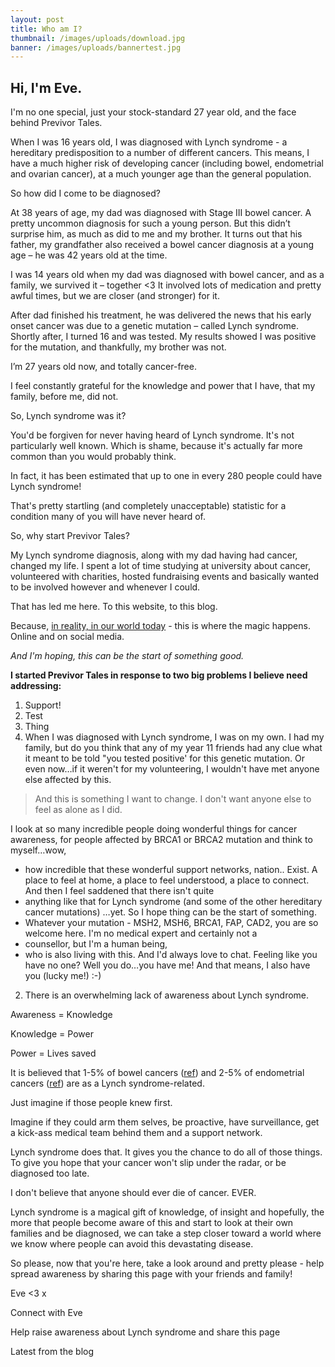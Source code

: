 ```yaml
---
layout: post
title: Who am I?
thumbnail: /images/uploads/download.jpg
banner: /images/uploads/bannertest.jpg
---
```

## Hi, I'm Eve.

I'm no one special, just your stock-standard 27 year old, and the face behind Previvor Tales.

When I was 16 years old, I was diagnosed with Lynch syndrome - a hereditary predisposition to a number of different cancers. This means, I have a much higher risk of developing cancer (including bowel, endometrial and ovarian cancer), at a much younger age than the general population.

So how did I come to be diagnosed?

At 38 years of age, my dad was diagnosed with Stage III bowel cancer. A pretty uncommon diagnosis for such a young person. But this didn’t surprise him, as much as did to me and my brother. It turns out that his father, my grandfather also received a bowel cancer diagnosis at a young age – he was 42 years old at the time.

I was 14 years old when my dad was diagnosed with bowel cancer, and as a family, we survived it – together <3 It involved lots of medication and pretty awful times, but we are closer (and stronger) for it.

After dad finished his treatment, he was delivered the news that his early onset cancer was due to a genetic mutation – called Lynch syndrome. Shortly after, I turned 16 and was tested. My results showed I was positive for the mutation, and thankfully, my brother was not.

I’m 27 years old now, and totally cancer-free. 

I feel constantly grateful for the knowledge and power that I have, that my family, before me, did not. 

So, Lynch syndrome was it?

You'd be forgiven for never having heard of Lynch syndrome. It's not particularly well known. Which is shame, because it's actually far more common than you would probably think.

In fact, it has been estimated that up to one in every 280 people could have Lynch syndrome!

That's pretty startling (and completely unacceptable) statistic for a condition many of you will have never heard of.

So, why start Previvor Tales?

My Lynch syndrome diagnosis, along with my dad having had cancer, changed my life. I spent a lot of time studying at university about cancer, volunteered with charities, hosted fundraising events and basically wanted to be involved however and whenever I could.

That has led me here. To this website, to this blog.

Because, [in reality, in our world today](https://duckduckgo.com/?q=Error%3A+Address+already+in+use+-+bind(2)&atb=v116-5_h&ia=qa) - this is where the magic happens. Online and on social media. 

_And I'm hoping, this can be the start of something good._

**I  started Previvor Tales in response to two big problems I believe need addressing:**

1. Support!
2. Test
3. Thing 
4. When I was diagnosed with Lynch syndrome, I was on my own. I had my family, but do you think that any of my year 11 friends had any clue what it meant to be told "you tested positive' for this genetic mutation. Or even now…if it weren't for my volunteering, I wouldn't have met anyone else affected by this.

> And this is something I want to change. I don't want anyone else to feel as alone as I did.

I look at so many incredible people doing wonderful things for cancer awareness, for people affected by BRCA1 or BRCA2 mutation and think to myself…wow,

*  how incredible that these wonderful support networks, nation.. Exist. A place to feel at home, a place to feel understood, a place to connect. And then I feel saddened that there isn't quite
* anything like that for Lynch syndrome (and some of the other hereditary cancer mutations) …yet. So I hope thing can be the start of something. 
* Whatever your mutation - MSH2, MSH6, BRCA1, FAP, CAD2, you are so welcome here. I'm no medical expert and certainly not a 
* counsellor, but I'm a human being, 
* who is also living with this. And I'd always love to chat. Feeling like you have no one? Well you do…you have me! And that means, I also have you (lucky me!) :-)

2. There is an overwhelming lack of awareness about Lynch syndrome. 

Awareness = Knowledge

Knowledge = Power

Power = Lives saved

It is believed that 1-5% of bowel cancers ([ref](https://www.cancer.nsw.gov.au/understanding-cancer/cancer-in-nsw/hereditary-cancers/lynch-syndrome)) and 2-5% of endometrial cancers ([ref](https://www.ncbi.nlm.nih.gov/pmc/articles/PMC3693757/)) are as a Lynch syndrome-related. 

Just imagine if those people knew first.

Imagine if they could arm them selves, be proactive, have surveillance, get a kick-ass medical team behind them and a support network.

Lynch syndrome does that. It gives you the chance to do all of those things. To give you hope that your cancer won't slip under the radar, or be diagnosed too late.

I don't believe that anyone should ever die of cancer. EVER.

Lynch syndrome is a magical gift of knowledge, of insight and hopefully, the more that people become aware of this and start to look at their own families and be diagnosed, we can take a step closer toward a world where we know where people can avoid this devastating disease.

So please, now that you're here, take a look around and pretty please - help spread awareness by sharing this page with your friends and family!

Eve <3 x

Connect with Eve

Help raise awareness about Lynch syndrome and share this page

Latest from the blog
